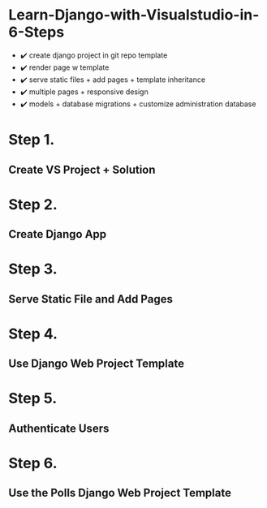 # Learn-Django-with-Visualstudio-in-6-Steps

* :heavy_check_mark: create django project in git repo template
* :heavy_check_mark: render page w template
* :heavy_check_mark: serve static files + add pages + template inheritance
* :heavy_check_mark: multiple pages + responsive design
* :heavy_check_mark: models + database migrations + customize administration database

# Step 1.
## Create VS Project + Solution

# Step 2.
## Create Django App

# Step 3.
## Serve Static File and Add Pages

# Step 4.
## Use Django Web Project Template

# Step 5.
## Authenticate Users

# Step 6.
## Use the Polls Django Web Project Template
